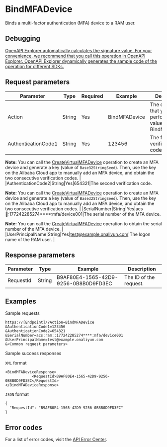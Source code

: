 # BindMFADevice

Binds a multi-factor authentication \(MFA\) device to a RAM user.

## Debugging

[OpenAPI Explorer automatically calculates the signature value. For your convenience, we recommend that you call this operation in OpenAPI Explorer. OpenAPI Explorer dynamically generates the sample code of the operation for different SDKs.](https://api.aliyun.com/#product=Ims&api=BindMFADevice&type=RPC&version=2019-08-15)

## Request parameters

|Parameter|Type|Required|Example|Description|
|---------|----|--------|-------|-----------|
|Action|String|Yes|BindMFADevice|The operation that you want to perform. Set the value to BindMFADevice. |
|AuthenticationCode1|String|Yes|123456|The first verification code.

 **Note:** You can call the [CreateVirtualMFADevice](~~186179~~) operation to create an MFA device and generate a key \(value of `Base32StringSeed`\). Then, use the key on the Alibaba Cloud app to manually add an MFA device, and obtain the two consecutive verification codes. |
|AuthenticationCode2|String|Yes|654321|The second verification code.

 **Note:** You can call the [CreateVirtualMFADevice](~~186179~~) operation to create an MFA device and generate a key \(value of `Base32StringSeed`\). Then, use the key on the Alibaba Cloud app to manually add an MFA device, and obtain the two consecutive verification codes. |
|SerialNumber|String|Yes|acs:ram::177242285274\*\*\*\*:mfa/device001|The serial number of the MFA device.

 **Note:** You can call the [CreateVirtualMFADevice](~~186179~~) operation to obtain the serial number of the MFA device. |
|UserPrincipalName|String|Yes|test@example.onaliyun.com|The logon name of the RAM user. |

## Response parameters

|Parameter|Type|Example|Description|
|---------|----|-------|-----------|
|RequestId|String|B9AF80E4-1565-42D9-9256-0B8B0D9FD3EC|The ID of the request. |

## Examples

Sample requests

```
https://[Endpoint]/?Action=BindMFADevice
&AuthenticationCode1=123456
&AuthenticationCode2=654321
&SerialNumber=acs:ram::177242285274****:mfa/device001
&UserPrincipalName=test@example.onaliyun.com
&<Common request parameters>
```

Sample success responses

`XML` format

```
<BindMFADeviceResponse>
            <RequestId>B9AF80E4-1565-42D9-9256-0B8B0D9FD3EC</RequestId>
</BindMFADeviceResponse>
```

`JSON` format

```
{
  "RequestId": "B9AF80E4-1565-42D9-9256-0B8B0D9FD3EC"
}
```

## Error codes

For a list of error codes, visit the [API Error Center](https://error-center.alibabacloud.com/status/product/Ims).

